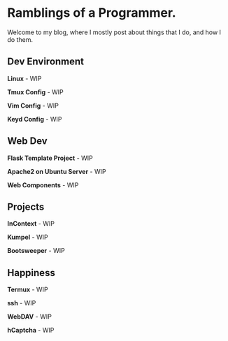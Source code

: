 # Ramblings of a Programmer.

Welcome to my blog, where I mostly post about things that I do, and how I do them.

## Dev Environment

**Linux** - WIP

**Tmux Config** - WIP

**Vim Config** - WIP

**Keyd Config** - WIP

## Web Dev

**Flask Template Project** - WIP

**Apache2 on Ubuntu Server** - WIP 

**Web Components** - WIP

## Projects

**InContext** - WIP

**Kumpel** - WIP

**Bootsweeper** - WIP

## Happiness

**Termux** - WIP

**ssh** - WIP

**WebDAV** - WIP

**hCaptcha** - WIP

